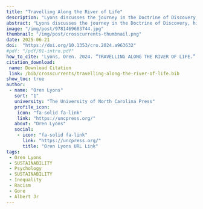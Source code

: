 ```yaml
---
title: "Travelling Along the River of Life"
description: "Lyons discusses the journey in the Doctrine of Discovery, highlighting his experience presenting at the United Nations in 2001. He focuses on the history of the Haudenosaunee Confederacy, emphasizing the importance of peace and the responsibility to consider future generations."
abstract: "Lyons discusses the journey in the Doctrine of Discovery, highlighting his experience presenting at the United Nations in 2001. He focuses on the history of the Haudenosaunee Confederacy, emphasizing the importance of peace and the responsibility to consider future generations. He also reflects on the impact of inequity, racism, and the need for change."
image: "/img/post/9781469683744.jpg"
thumbnail: "/img/post/crosscurrents-thumbnail.png"
date: 2025-06-21
doi:  "https://doi.org/10.1353/cro.2024.a963632"
#pdf: "/pdf/01-intro.pdf"
how_to_cite: 'Lyons, Oren. 2024. “TRAVELLING ALONG THE RIVER OF LIFE.” Cross Currents 74 (4): 418–23.'
citation_download: 
 name: Download Citation
 link: /bib/crosscurrents/travelling-along-the-river-of-life.bib
show_toc: true
author: 
 - name: "Oren Lyons"
   sort: "1"
   university: "The University of North Carolina Press"
   profile_icon: 
    icon: "fa-solid fa-link"
    link: "https://uncpress.org/"
   about: "Oren Lyons"
   social:
    - icon: "fa-solid fa-link"
      link: "https://uncpress.org/"
      title: "Oren Lyons URL Link"
tags: 
 - Oren Lyons
 - SUSTAINABILITY
 - Psychology
 - SUSTAINABILITY
 - Inequality
 - Racism
 - Gore
 - Albert Jr
---
```

